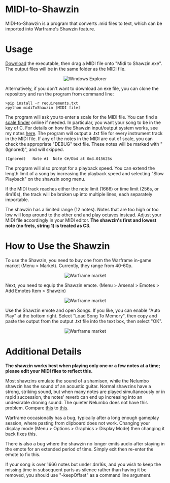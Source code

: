 # MIDI-to-Shawzin

MIDI-to-Shawzin is a program that converts .mid files to text, which can be imported into  Warframe's Shawzin feature.

# Usage
<a href="https://github.com/Empyrrhus/MIDI-To-Shawzin/releases/">Download</a> the executable, then drag a MIDI file onto "Midi to Shawzin.exe". The output files will be in the same folder as the MIDI file.

<p align="center">
    <img src="https://i.imgur.com/HLXD0UZ.png" alt="Windows Explorer">
</p>

Alternatively, if you don't want to download an exe file, you can clone the repository and run the program from command line:
```
>pip install -r requirements.txt
>python midiToShawzin [MIDI file]
```

The program will ask you to enter a scale for the MIDI file. You can find a <a href="https://www.scales-chords.com/scalefinder.php">scale finder</a> online if needed. In particular, you want your song to be in the key of C. For details on how the Shawzin input/output system works, see my notes <a href="https://www.reddit.com/r/Warframe/comments/cxbxoc/shawzin_song_recording_syntax/">here</a>. The program will output a .txt file for every instrument track in the MIDI file. If any of the notes in the MIDI are out of scale, you can check the appropriate "DEBUG" text file. These notes will be marked with "(Ignored)", and will skipped.
```
(Ignored)	Note #1	 Note C#/Db4 at 0m3.015625s
```
The program will also prompt for a playback speed. You can extend the length limit of a song by increasing the playback speed and selecting "Slow Playback" on the shawzin song menu.

If the MIDI track reaches either the note limit (1666) or time limit (256s, or 4m16s), the track will be broken up into multiple lines, each separately importable.

The shawzin has a limited range (12 notes). Notes that are too high or too low will loop around to the other end and play octaves instead. Adjust your MIDI file accordingly in your MIDI editor. **The shawzin's first and lowest note (no frets, string 1) is treated as C3**.

# How to Use the Shawzin
To use the Shawzin, you need to buy one from the Warframe in-game market (Menu > Market). Currently, they range from 40-60p.

<p align="center">
    <img src="https://i.imgur.com/Bxe3WwP.png" alt="Warframe market">
</p>

Next, you need to equip the Shawzin emote. (Menu > Arsenal > Emotes > Add Emotes Item > Shawzin)

<p align="center">
    <img src="https://i.imgur.com/eidLiAy.png" alt="Warframe market">
</p>

Use the Shawzin emote and open Songs. If you like, you can enable "Auto Play" at the bottom right. Select "Load Song To Memory", then copy and paste the output from the output .txt file into the text box, then select "OK".

<p align="center">
    <img src="https://i.imgur.com/x7RPBIk.png" alt="Warframe market">
</p>

# Additional Details
**The shawzin works best when playing only one or a few notes at a time; please edit your MIDI files to reflect this.**

Most shawzins emulate the sound of a shamisen, while the Nelumbo shawzin has the sound of an acoustic guitar. Normal shawzins have a strong, striking sound, but when many notes are played simultaneously or in rapid succession, the notes' reverb can end up increasing into an undesirable droning sound. The quieter Nelumbo does not have this problem. Compare <a href="https://www.youtube.com/watch?v=e8aWlp_e81w">this</a> to <a href="https://www.youtube.com/watch?v=xvvfW5P7sRw">this</a>.

Warframe occasionally has a bug, typically after a long enough gameplay session, where pasting from clipboard does not work. Changing your display mode (Menu > Options > Graphics > Display Mode) then changing it back fixes this.

There is also a bug where the shawzin no longer emits audio after staying in the emote for an extended period of time. Simply exit then re-enter the emote to fix this.

If your song is over 1666 notes but under 4m16s, and you wish to keep the missing time in subsequent parts as silence rather than having it be removed, you should use "-keepOffset" as a command line argument.

